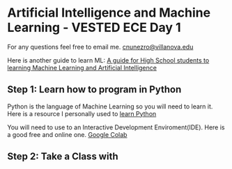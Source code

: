 
# Artificial Intelligence and Machine Learning - VESTED ECE Day 1

For any questions feel free to email me. [cnunezro@villanova.edu](cnunezro@villanova.edu)

Here is another guide to learn ML: [A guide for High School students to learning Machine Learning and Artificial Intelligence](https://github.com/kjaisingh/high-school-guide-to-machine-learning)

## Step 1: Learn how to program in Python
Python is the language of Machine Learning so you will need to learn it. Here is a resource I personally used to [learn Python](https://www.programiz.com/python-programming) 

You will need to use to an Interactive Development Enviroment(IDE). Here is a good free and online one. [Google Colab](https://colab.research.google.com/) 

## Step 2: Take a Class with 

